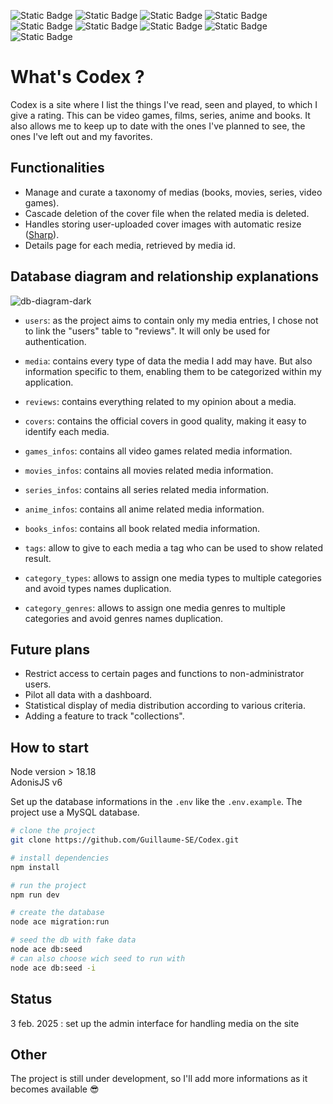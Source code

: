 ![Static Badge](https://img.shields.io/badge/html-FD501A?style=for-the-badge&logo=html5&logoColor=white)
![Static Badge](https://img.shields.io/badge/css-306AF1?style=for-the-badge&logo=css3&logoColor=white)
![Static Badge](https://img.shields.io/badge/javascript-EFD81B?style=for-the-badge&logo=javascript&logoColor=black)
![Static Badge](https://img.shields.io/badge/typescript-387CC8?style=for-the-badge&logo=typescript&logoColor=white)
![Static Badge](https://img.shields.io/badge/node.js-6DA55F?style=for-the-badge&logo=node.js&logoColor=white)
![Static Badge](https://img.shields.io/badge/adonis-4031A9?style=for-the-badge&logo=adonisjs&logoColor=white)
![Static Badge](https://img.shields.io/badge/MySQL-F29111?style=for-the-badge&logo=mysql&logoColor=marine)
![Static Badge](https://img.shields.io/badge/Inertia-black?style=for-the-badge&logo=inertia&color=white)
![Static Badge](https://img.shields.io/badge/Vue.JS-68C575?style=for-the-badge&logo=vuedotjs&color=black)

# What's Codex ?

Codex is a site where I list the things I've read, seen and played, to which I give a rating.
This can be video games, films, series, anime and books.
It also allows me to keep up to date with the ones I've planned to see, the ones I've left out and my favorites.

## Functionalities

- Manage and curate a taxonomy of medias (books, movies, series, video games).
- Cascade deletion of the cover file when the related media is deleted.
- Handles storing user-uploaded cover images with automatic resize ([Sharp](https://sharp.pixelplumbing.com/)).
- Details page for each media, retrieved by media id.

## Database diagram and relationship explanations

![db-diagram-dark](https://github.com/user-attachments/assets/625d4471-6598-4995-a752-4619396f0ee9)


- `users`: as the project aims to contain only my media entries, I chose not to link the "users" table to "reviews". It will only be used for authentication.

- `media`: contains every type of data the media I add may have. But also information specific to them, enabling them to be categorized within my application.

- `reviews`: contains everything related to my opinion about a media.

- `covers`: contains the official covers in good quality, making it easy to identify each media.

- `games_infos`: contains all video games related media information.

- `movies_infos`: contains all movies related media information.

- `series_infos`: contains all series related media information.

- `anime_infos`: contains all anime related media information.

- `books_infos`: contains all book related media information.

- `tags`: allow to give to each media a tag who can be used to show related result.

- `category_types`: allows to assign one media types to multiple categories and avoid types names duplication.

- `category_genres`: allows to assign one media genres to multiple categories and avoid genres names duplication.

## Future plans

- Restrict access to certain pages and functions to non-administrator users.
- Pilot all data with a dashboard.
- Statistical display of media distribution according to various criteria.
- Adding a feature to track "collections".

## How to start

Node version > 18.18  
AdonisJS v6

Set up the database informations in the `.env` like the `.env.example`. The project use a MySQL database.

```bash
# clone the project
git clone https://github.com/Guillaume-SE/Codex.git

# install dependencies
npm install

# run the project
npm run dev

# create the database
node ace migration:run

# seed the db with fake data
node ace db:seed
# can also choose wich seed to run with
node ace db:seed -i
```

## Status

3 feb. 2025 : set up the admin interface for handling media on the site

## Other

The project is still under development, so I'll add more informations as it becomes available :sunglasses:
